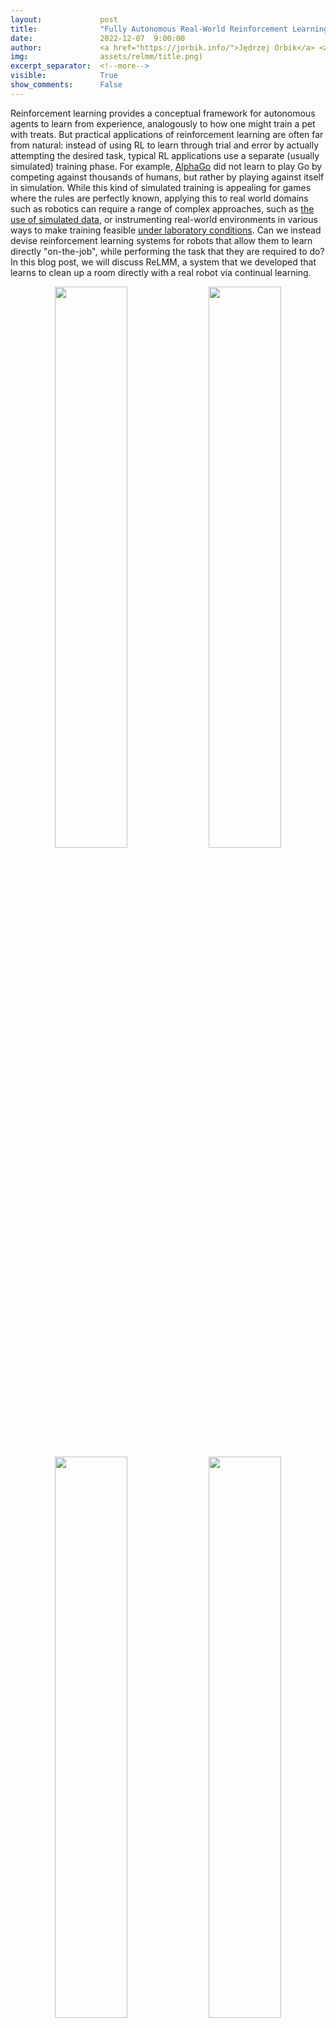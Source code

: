 ```yaml
---
layout:             post
title:              "Fully Autonomous Real-World Reinforcement Learning with Applications to Mobile Manipulation"
date:               2022-12-07  9:00:00
author:             <a href="https://jorbik.info/">Jędrzej Orbik</a> <a href="https://charlesjsun.github.io/">Charles Sun</a> <a href="https://cdevin.github.io/">Coline Devin</a> <a href="https://www.fracturedplane.com/">Glen Berseth</a>
img:                assets/relmm/title.png)
excerpt_separator:  <!--more-->
visible:            True
show_comments:      False
---
```


<!-- twitter -->
<meta name="twitter:title" content="Fully Autonomous Real-World Reinforcement Learning with Applications to Mobile Manipulation">
<meta name="twitter:card" content="summary_large_image">
<meta name="twitter:image" content="assets/relmm/title.png">

<meta name="keywords" content="mobile manipulation, reinforcement learning, reset-free">
<meta name="description" content="The BAIR Blog">
<meta name="author" content="Jędrzej Orbik, Charles Sun, Coline Devin, Glen Berseth">

Reinforcement learning provides a conceptual framework for autonomous agents to learn from experience, analogously to how one might train a pet with treats. But practical applications of reinforcement learning are often far from natural: instead of using RL to learn through trial and error by actually attempting the desired task, typical RL applications use a separate (usually simulated) training phase. For example, [AlphaGo][1] did not learn to play Go by competing against thousands of humans, but rather by playing against itself in simulation. While this kind of simulated training is appealing for games where the rules are perfectly known, applying this to real world domains such as robotics can require a range of complex approaches, such as [the use of simulated data][2], or instrumenting real-world environments in various ways to make training feasible [under laboratory conditions][3]. Can we instead devise reinforcement learning systems for robots that allow them to learn directly "on-the-job", while performing the task that they are required to do? In this blog post, we will discuss ReLMM, a system that we developed that learns to clean up a room directly with a real robot via continual learning.

<p style="text-align:center;">
<img src="https://bair.berkeley.edu/static/blog/relmm/image8.gif" width="48%">
<img src="https://bair.berkeley.edu/static/blog/relmm/image12.gif" width="48%">
<img src="https://bair.berkeley.edu/static/blog/relmm/image3.gif" width="48%">
<img src="https://bair.berkeley.edu/static/blog/relmm/image2.gif" width="48%">
<br>
<i>We evaluate our method on different tasks that range in difficulty. The top-left task has uniform white blobs to pickup with no obstacles, while other rooms have objects of diverse shapes and colors, obstacles that increase navigation difficulty and obscure the objects and patterned rugs that make it difficult to see the objects against the ground.</i>
</p>

<!--more-->

To enable “on-the-job” training in the real world, the difficulty of collecting more experience is prohibitive. If we can make training in the real world easier, by making the data gathering process more autonomous without requiring human monitoring or intervention, we can further benefit from the simplicity of agents that learn from experience. In this work, we design an “on-the-job” mobile robot training system for cleaning by learning to grasp objects throughout different rooms.

# Lesson 1: The Benefits of Modular Policies for Robots.

People are not born one day and performing job interviews the next. There are many levels of tasks people learn before they apply for a job as we start with the easier ones and build on them. In ReLMM, we make use of this concept by allowing robots to train common-reusable skills, such as grasping, by first encouraging the robot to prioritize training these skills before learning later skills, such as navigation. Learning in this fashion has two advantages for robotics. The first advantage is that when an agent focuses on learning a skill, it is more efficient at collecting data around the local state distribution for that skill. 

<p style="text-align:center">
<img src="https://bair.berkeley.edu/static/blog/relmm/image13.png"  width="50%">
<br>
</p>

That is shown in the figure above, where we evaluated the amount of prioritized grasping experience needed to result in efficient mobile manipulation training. The second advantage to a multi-level learning approach is that we can inspect the models trained for different tasks and ask them questions, such as, “can you grasp anything right now” which is helpful for navigation training that we describe next.

<p style="text-align:center;">
<img src="https://bair.berkeley.edu/static/blog/relmm/image14.png"  width="50%">
<br>
</p>

Training this multi-level policy was not only more efficient than learning both skills at the same time but it allowed for the grasping controller to inform the navigation policy. Having a model that estimates the uncertainty in its grasp success (**Ours** above) can be used to improve navigation exploration by skipping areas without graspable objects, in contrast to **No Uncertainty Bonus** which does not use this information. The model can also be used to relabel data during training so that in the unlucky case when the grasping model was unsuccessful trying to grasp an object within its reach, the grasping policy can still provide some signal by indicating that an object was there but the grasping policy has not yet learned how to grasp it. Moreover, learning modular models has engineering benefits. Modular training allows for reusing skills that are easier to learn and can enable building intelligent systems one piece at a time. This is beneficial for many reasons, including safety evaluation and understanding.

# Lesson 2: Learning systems beat hand-coded systems, given time

<p style="text-align:center">
<img src="https://bair.berkeley.edu/static/blog/relmm/image15.png" width="50%">
<br>
</p>

Many robotics tasks that we see today can be solved to varying levels of success using hand-engineered controllers. For our room cleaning task, we designed a hand-engineered controller that locates objects using image clustering and turns towards the nearest detected object at each step. This expertly designed controller performs very well on the visually salient balled socks and takes reasonable paths around the obstacles **but it can not learn an optimal path to collect the objects quickly, and it struggles with visually diverse rooms**. As shown in video 3 below, the scripted policy gets distracted by the white patterned carpet while trying to locate more white objects to grasp.

<p style="text-align:center;">
1) <img src="https://bair.berkeley.edu/static/blog/relmm/image5.gif" width="45%">
2) <img src="https://bair.berkeley.edu/static/blog/relmm/image6.gif" width="45%">
<br>
3) <img src="https://bair.berkeley.edu/static/blog/relmm/image1.gif" width="45%">
4) <img src="https://bair.berkeley.edu/static/blog/relmm/image9.png" width="45%">
<br>
<i>We show a comparison between (1) our policy at the beginning of training (2) our policy at the end of training (3) the scripted policy. In (4) we can see the robot's performance improve over time, and eventually exceed the scripted policy at quickly collecting the objects in the room.</i>
</p>

Given we can use experts to code this hand-engineered controller, what is the purpose of learning? An important limitation of hand-engineered controllers is that they are tuned for a particular task, for example, grasping white objects. When diverse objects are introduced, which differ in color and shape, the original tuning may no longer be optimal. Rather than requiring further hand-engineering, our learning-based method is able to adapt itself to various tasks by collecting its own experience.

However, the most important lesson is that even if the hand-engineered controller is capable, the learning agent eventually surpasses it given enough time. This learning process is itself autonomous and takes place while the robot is performing its job, making it comparatively inexpensive. This shows the capability of learning agents, which can also be thought of as working out a general way to perform an “expert manual tuning” process for any kind of task. Learning systems have the ability to create the entire control algorithm for the robot, and are not limited to tuning a few parameters in a script. The key step in this work allows these real-world learning systems to autonomously collect the data needed to enable the success of learning methods.

<i>This post is based on the paper “Fully Autonomous Real-World Reinforcement Learning with Applications to Mobile Manipulation”, presented at CoRL 2021. You can find more details in [our paper][4], on our [website][5] and the on the [video][6]. We provide [code][7] to reproduce our experiments. We thank Sergey Levine for his valuable feedback on this blog post.</i>

[1]:https://deepmind.com/research/case-studies/alphago-the-story-so-far
[2]:https://www.youtube.com/watch?v=XUW0cnvqbwM
[3]:https://bair.berkeley.edu/blog/2020/04/27/ingredients/
[4]:https://arxiv.org/abs/2107.13545
[5]:https://sites.google.com/view/relmm
[6]:https://drive.google.com/file/d/1BsqXvxv0ByGIXxGb3zBYBncL9pKaxWuX/view?usp=sharing
[7]:https://github.com/charlesjsun/ReLMM
